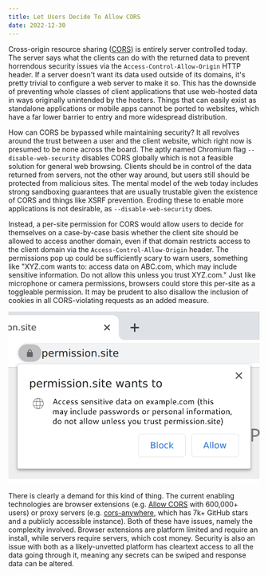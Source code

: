 ```yaml
---
title: Let Users Decide To Allow CORS
date: 2022-12-30
---
```


Cross-origin resource sharing ([CORS](https://en.wikipedia.org/wiki/Cross-origin_resource_sharing)) is entirely server controlled today. The server says what the clients can do with the returned data to prevent horrendous security issues via the `Access-Control-Allow-Origin` HTTP header. If a server doesn't want its data used outside of its domains, it's pretty trivial to configure a web server to make it so. This has the downside of preventing whole classes of client applications that use web-hosted data in ways originally unintended by the hosters. Things that can easily exist as standalone applications or mobile apps cannot be ported to websites, which have a far lower barrier to entry and more widespread distribution.

How can CORS be bypassed while maintaining security? It all revolves around the trust between a user and the client website, which right now is presumed to be none across the board. The aptly named Chromium flag `--disable-web-security` disables CORS globally which is not a feasible solution for general web browsing. Clients should be in control of the data returned from servers, not the other way around, but users still should be protected from malicious sites. The mental model of the web today includes strong sandboxing guarantees that are usually trustable given the existence of CORS and things like XSRF prevention. Eroding these to enable more applications is not desirable, as `--disable-web-security` does.

Instead, a per-site permission for CORS would allow users to decide for themselves on a case-by-case basis whether the client site should be allowed to access another domain, even if that domain restricts access to the client domain via the `Access-Control-Allow-Origin` header. The permissions pop up could be sufficiently scary to warn users, something like "XYZ.com wants to: access data on ABC.com, which may include sensitive information. Do not allow this unless you trust XYZ.com." Just like microphone or camera permissions, browsers could store this per-site as a toggleable permission. It may be prudent to also disallow the inclusion of cookies in all CORS-violating requests as an added measure.

![An example CORS popup](popup.png)

There is clearly a demand for this kind of thing. The current enabling technologies are browser extensions (e.g. [Allow CORS](https://chrome.google.com/webstore/detail/allow-cors-access-control/lhobafahddgcelffkeicbaginigeejlf?hl=en) with 600,000+ users) or proxy servers (e.g. [cors-anywhere](https://github.com/Rob--W/cors-anywhere), which has 7k+ GitHub stars and a publicly accessible instance). Both of these have issues, namely the complexity involved. Browser extensions are platform limited and require an install, while servers require servers, which cost money. Security is also an issue with both as a likely-unvetted platform has cleartext access to all the data going through it, meaning any secrets can be swiped and response data can be altered.
